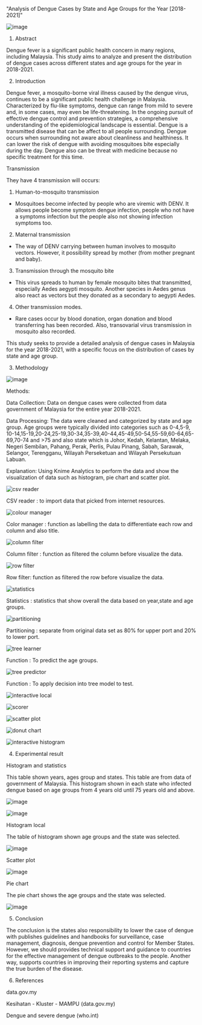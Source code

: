 "Analysis of Dengue Cases by State and Age Groups for the Year [2018-2021]"




![image](https://github.com/airaasyahira98/codeless-data-science-fundamental-2023-FTU-x-UMK/assets/93848310/2829a777-323f-49bd-9b4d-f2229ad945ee)



1. Abstract

Dengue fever is a significant public health concern in many regions, including Malaysia. This study aims to analyze and present the distribution of dengue cases across different states and age groups for the year in 2018-2021.



2. Introduction

Dengue fever, a mosquito-borne viral illness caused by the dengue virus, continues to be a significant public health challenge in Malaysia. Characterized by flu-like symptoms, dengue can range from mild to severe and, in some cases, may even be life-threatening. In the ongoing pursuit of effective dengue control and prevention strategies, a comprehensive understanding of the epidemiological landscape is essential. Dengue is a transmitted disease that can be affect to all people surrounding. Dengue occurs when surrounding not aware about cleanliness and healthiness. It can lower the risk of dengue with avoiding mosquitoes bite especially during the day. Dengue also can be threat with medicine because no specific treatment for this time.


Transmission

They have 4 transmission will occurs:

1)	Human-to-mosquito transmission
-	Mosquitoes become infected by people who are viremic with DENV. It allows people become symptom dengue infection, people who not have a symptoms infection but the people also not showing infection symptoms too.

2)	Maternal transmission 
-	The way of DENV carrying between human involves to mosquito vectors. However, it possibility spread by mother (from mother pregnant and baby).

3)	Transmission through the mosquito bite
-	This virus spreads to human by female mosquito bites that transmitted, especially Aedes aegypti mosquito. Another species in Aedes genus also react as vectors but they donated as a secondary to aegypti Aedes.

4)	Other transmission modes.
-	Rare cases occur by blood donation, organ donation and blood transferring has been recorded. Also, transovarial virus transmission in mosquito also recorded.

 This study seeks to provide a detailed analysis of dengue cases in Malaysia for the year 2018-2021, with a specific focus on the distribution of cases by state and age group.


3. Methodology


![image](https://github.com/airaasyahira98/codeless-data-science-fundamental-2023-FTU-x-UMK/assets/93848310/32a2fef4-60bf-4436-9cf0-49ad436ad3ef)

Methods:

Data Collection: Data on dengue cases were collected from data government of Malaysia for the entire year 2018-2021.

Data Processing: The data were cleaned and categorized by state and age group. Age groups were typically divided into categories such as 0-4,5-9, 10-14,15-19,20-24,25-19,30-34,35-39,40-44,45-49,50-54,55-59,60-64,65-69,70-74 and >75 and also state which is Johor, Kedah, Kelantan, Melaka, Negeri Sembilan, Pahang, Perak, Perlis, Pulau Pinang, Sabah, Sarawak, Selangor, Terengganu, Wilayah Perseketuan and Wilayah Persekutuan Labuan.

Explanation:
Using Knime Analytics to perform the data and show the visualization of data such as histogram, pie chart and scatter plot.


![csv reader](https://github.com/airaasyahira98/codeless-data-science-fundamental-2023-FTU-x-UMK/assets/93848310/16362b05-67a3-46ff-8d41-28872cbbebe7)

CSV reader : to import data that picked from internet resources.


![colour manager](https://github.com/airaasyahira98/codeless-data-science-fundamental-2023-FTU-x-UMK/assets/93848310/70d2cc1d-4c01-410a-9137-6d8af583a5e6)


Color manager : function as labelling the data to differentiate each row and column and also title.


![column filter](https://github.com/airaasyahira98/codeless-data-science-fundamental-2023-FTU-x-UMK/assets/93848310/35f04e03-a349-4b84-92cd-989a524117a6)


Column filter : function as filtered the column before visualize the data.


![row filter](https://github.com/airaasyahira98/codeless-data-science-fundamental-2023-FTU-x-UMK/assets/93848310/d95421b7-83e1-4ce0-9360-d35d6860283a)


Row filter: function as filtered the row before visualize the data.


![statistics](https://github.com/airaasyahira98/codeless-data-science-fundamental-2023-FTU-x-UMK/assets/93848310/6e655adf-1939-4d06-a9e2-eea3568d08c0)


Statistics : statistics that show overall the data based on year,state and age groups.


![partitioning](https://github.com/airaasyahira98/codeless-data-science-fundamental-2023-FTU-x-UMK/assets/93848310/b55912ec-9824-4fc3-9e8d-67e35cf532fa)


Partitioning : separate from original data set as 80% for upper port and 20% to lower port.


![tree learner](https://github.com/airaasyahira98/codeless-data-science-fundamental-2023-FTU-x-UMK/assets/93848310/a674d4c5-00f0-420d-9284-8c3b76d8a6ea)


Function : To predict the age groups.


![tree predictor](https://github.com/airaasyahira98/codeless-data-science-fundamental-2023-FTU-x-UMK/assets/93848310/3f69323f-9fc2-40fe-aafc-8d77cb3c7fc8)


Function : To apply decision into tree model to test.


![interactive local](https://github.com/airaasyahira98/codeless-data-science-fundamental-2023-FTU-x-UMK/assets/93848310/035e196d-7d14-46ad-83d5-b760c372afd8)


![scorer](https://github.com/airaasyahira98/codeless-data-science-fundamental-2023-FTU-x-UMK/assets/93848310/516929f2-80bb-4589-8795-bf95c450b386)


![scatter plot](https://github.com/airaasyahira98/codeless-data-science-fundamental-2023-FTU-x-UMK/assets/93848310/e7e0843a-6484-486d-a9d0-508d40b04ee8)


![donut chart](https://github.com/airaasyahira98/codeless-data-science-fundamental-2023-FTU-x-UMK/assets/93848310/611256c0-5137-449c-b392-d8dc5481b994)


![interactive histogram](https://github.com/airaasyahira98/codeless-data-science-fundamental-2023-FTU-x-UMK/assets/93848310/b8b8e673-1735-4821-918d-eb117c61a59e)



4. Experimental result

Histogram and statistics

This table shown years, ages group and states. This table are from data of government of Malaysia. This histogram shown in each state who infected dengue based on age groups from 4 years old until 75 years old and above.



![image](https://github.com/airaasyahira98/codeless-data-science-fundamental-2023-FTU-x-UMK/assets/93848310/34697db3-d59e-4202-92f4-3ee32bc2c375)


![image](https://github.com/airaasyahira98/codeless-data-science-fundamental-2023-FTU-x-UMK/assets/93848310/4814889e-02d4-403b-95ed-fcdb38db42a9)




Histogram local 

The table of histogram shown age groups and the state was selected.




![image](https://github.com/airaasyahira98/codeless-data-science-fundamental-2023-FTU-x-UMK/assets/93848310/e6582156-5516-440d-9d82-0061e98f9a36)




Scatter plot

![image](https://github.com/airaasyahira98/codeless-data-science-fundamental-2023-FTU-x-UMK/assets/93848310/d49d4444-7366-4140-8091-a7cc6cdb58b6)



Pie chart

The pie chart shows the age groups and the state was selected.


![image](https://github.com/airaasyahira98/codeless-data-science-fundamental-2023-FTU-x-UMK/assets/93848310/d001d040-ab26-4436-af8e-d59587a072ab)




5. Conclusion
   
The conclusion is the states also responsibility to lower the case of dengue with publishes guidelines and handbooks for surveillance, case management, diagnosis, dengue prevention and control for Member States. However, we should provides technical support and guidance to countries for the effective management of dengue outbreaks to the people. Another way, supports countries in improving their reporting systems and capture the true burden of the disease.



6. References
   
data.gov.my

Kesihatan - Kluster - MAMPU (data.gov.my)

Dengue and severe dengue (who.int)








